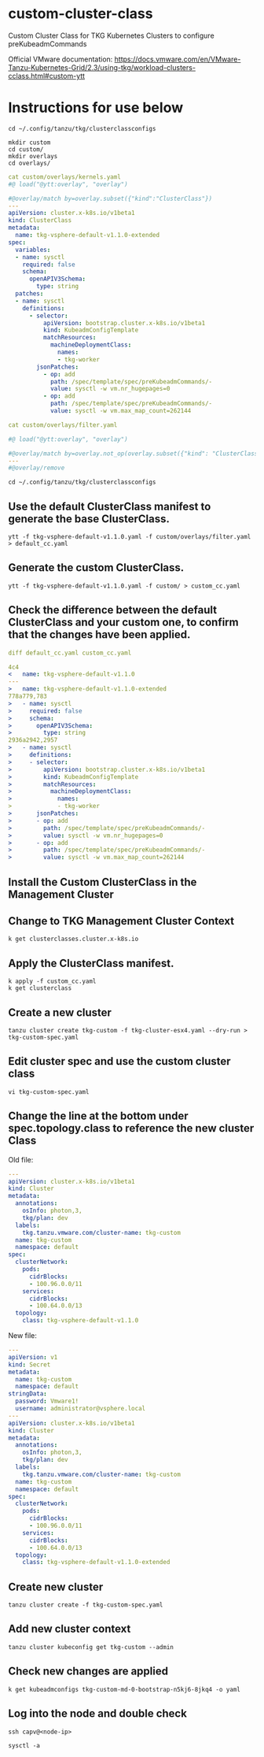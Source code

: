 # custom-cluster-class
Custom Cluster Class for TKG Kubernetes Clusters to configure preKubeadmCommands

Official VMware documentation: https://docs.vmware.com/en/VMware-Tanzu-Kubernetes-Grid/2.3/using-tkg/workload-clusters-cclass.html#custom-ytt

# Instructions for use below
```
cd ~/.config/tanzu/tkg/clusterclassconfigs
```
```
mkdir custom
cd custom/
mkdir overlays
cd overlays/
```
```yaml
cat custom/overlays/kernels.yaml
#@ load("@ytt:overlay", "overlay")

#@overlay/match by=overlay.subset({"kind":"ClusterClass"})
---
apiVersion: cluster.x-k8s.io/v1beta1
kind: ClusterClass
metadata:
  name: tkg-vsphere-default-v1.1.0-extended
spec:
  variables:
  - name: sysctl
    required: false
    schema:
      openAPIV3Schema:
        type: string
  patches:
  - name: sysctl
    definitions:
      - selector:
          apiVersion: bootstrap.cluster.x-k8s.io/v1beta1
          kind: KubeadmConfigTemplate
          matchResources:
            machineDeploymentClass:
              names:
              - tkg-worker
        jsonPatches:
          - op: add
            path: /spec/template/spec/preKubeadmCommands/-
            value: sysctl -w vm.nr_hugepages=0
          - op: add
            path: /spec/template/spec/preKubeadmCommands/-
            value: sysctl -w vm.max_map_count=262144
```
```yaml
cat custom/overlays/filter.yaml

#@ load("@ytt:overlay", "overlay")

#@overlay/match by=overlay.not_op(overlay.subset({"kind": "ClusterClass"})),expects="0+"
---
#@overlay/remove
```
```
cd ~/.config/tanzu/tkg/clusterclassconfigs
```
## Use the default ClusterClass manifest to generate the base ClusterClass.
```
ytt -f tkg-vsphere-default-v1.1.0.yaml -f custom/overlays/filter.yaml > default_cc.yaml
```
## Generate the custom ClusterClass.
```
ytt -f tkg-vsphere-default-v1.1.0.yaml -f custom/ > custom_cc.yaml
```

## Check the difference between the default ClusterClass and your custom one, to confirm that the changes have been applied.
```yaml
diff default_cc.yaml custom_cc.yaml

4c4
<   name: tkg-vsphere-default-v1.1.0
---
>   name: tkg-vsphere-default-v1.1.0-extended
778a779,783
>   - name: sysctl
>     required: false
>     schema:
>       openAPIV3Schema:
>         type: string
2936a2942,2957
>   - name: sysctl
>     definitions:
>     - selector:
>         apiVersion: bootstrap.cluster.x-k8s.io/v1beta1
>         kind: KubeadmConfigTemplate
>         matchResources:
>           machineDeploymentClass:
>             names:
>             - tkg-worker
>       jsonPatches:
>       - op: add
>         path: /spec/template/spec/preKubeadmCommands/-
>         value: sysctl -w vm.nr_hugepages=0
>       - op: add
>         path: /spec/template/spec/preKubeadmCommands/-
>         value: sysctl -w vm.max_map_count=262144
```
## Install the Custom ClusterClass in the Management Cluster
## Change to TKG Management Cluster Context
```
k get clusterclasses.cluster.x-k8s.io
```
## Apply the ClusterClass manifest.
```
k apply -f custom_cc.yaml
k get clusterclass
```

## Create a new cluster
```
tanzu cluster create tkg-custom -f tkg-cluster-esx4.yaml --dry-run > tkg-custom-spec.yaml
```
## Edit cluster spec and use the custom cluster class
```
vi tkg-custom-spec.yaml
```
## Change the line at the bottom under spec.topology.class to reference the new cluster Class

Old file:
```yaml
---
apiVersion: cluster.x-k8s.io/v1beta1
kind: Cluster
metadata:
  annotations:
    osInfo: photon,3,
    tkg/plan: dev
  labels:
    tkg.tanzu.vmware.com/cluster-name: tkg-custom
  name: tkg-custom
  namespace: default
spec:
  clusterNetwork:
    pods:
      cidrBlocks:
      - 100.96.0.0/11
    services:
      cidrBlocks:
      - 100.64.0.0/13
  topology:
    class: tkg-vsphere-default-v1.1.0
```
New file:
```yaml
---
apiVersion: v1
kind: Secret
metadata:
  name: tkg-custom
  namespace: default
stringData:
  password: Vmware1!
  username: administrator@vsphere.local
---
apiVersion: cluster.x-k8s.io/v1beta1
kind: Cluster
metadata:
  annotations:
    osInfo: photon,3,
    tkg/plan: dev
  labels:
    tkg.tanzu.vmware.com/cluster-name: tkg-custom
  name: tkg-custom
  namespace: default
spec:
  clusterNetwork:
    pods:
      cidrBlocks:
      - 100.96.0.0/11
    services:
      cidrBlocks:
      - 100.64.0.0/13
  topology:
    class: tkg-vsphere-default-v1.1.0-extended
```

## Create new cluster
```
tanzu cluster create -f tkg-custom-spec.yaml
```
## Add new cluster context
```
tanzu cluster kubeconfig get tkg-custom --admin
```
## Check new changes are applied
```
k get kubeadmconfigs tkg-custom-md-0-bootstrap-n5kj6-8jkq4 -o yaml
```

## Log into the node and double check
```
ssh capv@<node-ip>

sysctl -a
```
